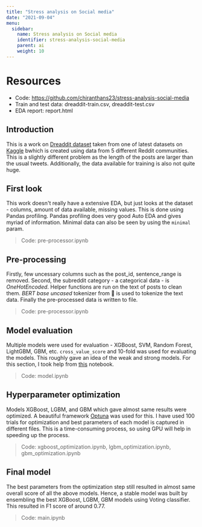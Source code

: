 ```yaml
---
title: "Stress analysis on Social media"
date: "2021-09-04"
menu:
  sidebar:
    name: Stress analysis on Social media
    identifier: stress-analysis-social-media
    parent: ai
    weight: 10
---
```


# Resources
- Code: https://github.com/chiranthans23/stress-analysis-social-media
- Train and test data: dreaddit-train.csv, dreaddit-test.csv
- EDA report: report.html

## Introduction
This is a work on [Dreaddit dataset](https://arxiv.org/abs/1911.00133?utm_source=feedburner&utm_medium=feed&utm_campaign=Feed%253A+arxiv%252FQSXk+%2528ExcitingAds%2521+cs+updates+on+arXiv.org%2529) taken from one of latest datasets on [Kaggle](https://www.kaggle.com/ruchi798/stress-analysis-in-social-media) bwhich is created using data from 5 different Reddit communities. This is a slightly different problem as the length of the posts are larger than the usual tweets. Additionally, the data available for training is also not quite huge.

## First look
This work doesn't really have a extensive EDA, but just looks at the dataset - columns, amount of data available, missing values. This is done using Pandas profiling. Pandas profiling does very good Auto EDA and gives myriad of information. Minimal data can also be seen by using the `minimal` param.
> Code: pre-processor.ipynb

## Pre-processing
Firstly, few uncessary columns such as the post_id, sentence_range is removed. Second, the subreddit category - a categorical data - is *OneHotEncoded*. Helper functions are run on the text of posts to clean them. *BERT base uncased* tokenizer from 🤗 is used to tokenize the text data. Finally the pre-processed data is written to file.
> Code: pre-processor.ipynb

## Model evaluation
Multiple models were used for evaluation - XGBoost, SVM, Random Forest, LightGBM, GBM, etc. `cross_value_score` and 10-fold was used for evaluating the models. This roughly gave an idea of the weak and strong models. For this section, I took help from [this](https://www.kaggle.com/sohommajumder21/bert-tokenizer-with-9-models-nlp-stress-analysis) notebook. 
> Code: model.ipynb

## Hyperparameter optimization
Models XGBoost, LGBM, and GBM which gave almost same results were optimized. A beautiful framework [Optuna](https://optuna.org/) was used for this. I have used 100 trials for optimization and best parameters of each model is captured in different files. This is a time-consuming process, so using GPU will help in speeding up the process.
> Code: xgboost_optimization.ipynb, lgbm_optimization.ipynb, gbm_optimization.ipynb
 
## Final model
The best parameters from the optimization step still resulted in almost same overall score of all the above models. Hence, a stable model was built by ensembling the best XGBoost, LGBM, GBM models using Voting classifier. This resulted in F1 score of around 0.77.
> Code: main.ipynb




